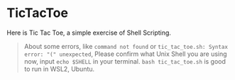 # TicTacToe
Here is Tic Tac Toe, a simple exercise of Shell Scripting. 

> About some errors, like `command not found` or `tic_tac_toe.sh: Syntax error: "(" unexpected`, Please confirm what Unix Shell you are using now, input `echo $SHELL` in your terminal. `bash tic_tac_toe.sh` is good to run in WSL2, Ubuntu.
   

